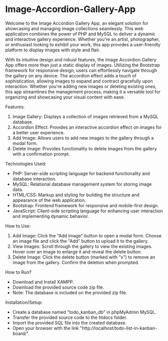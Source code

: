 # Image-Accordion-Gallery-App

Welcome to the Image Accordion Gallery App, an elegant solution for showcasing and managing image collections seamlessly. This web application combines the power of PHP and MySQL to deliver a dynamic and interactive gallery experience. Whether you're an artist, photographer, or enthusiast looking to exhibit your work, this app provides a user-friendly platform to display images with style and flair.

With its intuitive design and robust features, the Image Accordion Gallery App offers more than just a static display of images. Utilizing the Bootstrap framework for responsive design, users can effortlessly navigate through the gallery on any device. The accordion effect adds a touch of sophistication, allowing images to expand and contract gracefully upon interaction. Whether you're adding new images or deleting existing ones, this app streamlines the management process, making it a versatile tool for organizing and showcasing your visual content with ease.

Features:
  1. Image Gallery: Displays a collection of images retrieved from a MySQL database.
  2. Accordion Effect: Provides an interactive accordion effect on images for a better user experience.
  3. Add Image: Allows users to add new images to the gallery through a modal form.
  4. Delete Image: Provides functionality to delete images from the gallery with a confirmation prompt.

Technologies Used:
  *  PHP: Server-side scripting language for backend functionality and database interaction.
  *  MySQL: Relational database management system for storing image data.
  *  HTML/CSS: Markup and styling for building the structure and appearance of the web application.
  *  Bootstrap: Frontend framework for responsive and mobile-first design.
  *  JavaScript: Client-side scripting language for enhancing user interaction and implementing dynamic behavior.

How to Use:
  1. Add Image: Click the "Add Image" button to open a modal form. Choose an image file and click the "Add" button to upload it to the         gallery.
  2. View Images: Scroll through the gallery to view the existing images. Hover over an image to enlarge it and reveal the delete button.
  3. Delete Image: Click the delete button (marked with "x") to remove an image from the gallery. Confirm the deletion when prompted.

How to Run?
  * Download and Install XAMPP.
  * Download the provided source code zip file.
  * Note: The database is included on the provided zip file.

Installation/Setup:
  * Create a database named "todo_kanban_db" in phpMyAdmin MySQL.
  * Transfer the provided source code to the htdocs folder.
  * Import the provided SQL file into the created database.
  * Open your browser with the link "http://localhost/todo-list-in-kanban-board/".
